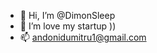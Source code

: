 - 👋 Hi, I’m @DimonSleep
- 💞️ I’m love my startup ))
- 📫 andonidumitru1@gmail.com

<!---
DimonSleep/DimonSleep is a ✨ special ✨ repository because its `README.md` (this file) appears on your GitHub profile.
You can click the Preview link to take a look at your changes.
--->
